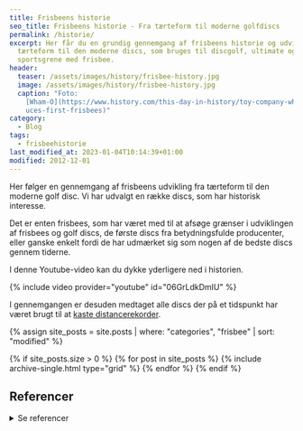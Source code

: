 ```yaml
---
title: Frisbeens historie
seo_title: Frisbeens historie - Fra tærteform til moderne golfdiscs
permalink: /historie/
excerpt: Her får du en grundig gennemgang af frisbeens historie og udvikling fra
  tærteform til den moderne discs, som bruges til discgolf, ultimate og andre
  sportsgrene med frisbee.
header:
  teaser: /assets/images/history/frisbee-history.jpg
  image: /assets/images/history/frisbee-history.jpg
  caption: "Foto:
    [Wham-O](https://www.history.com/this-day-in-history/toy-company-wham-o-prod\
    uces-first-frisbees)"
category:
  - Blog
tags:
  - frisbeehistorie
last_modified_at: 2023-01-04T10:14:39+01:00
modified: 2012-12-01
---
```

Her følger en gennemgang af frisbeens udvikling fra tærteform til den moderne golf disc. Vi har udvalgt en række discs, som har historisk interesse.

Det er enten frisbees, som har været med til at afsøge grænser i udviklingen af frisbees og golf discs, de første discs fra betydningsfulde producenter, eller ganske enkelt fordi de har udmærket sig som nogen af de bedste discs gennem tiderne.

I denne Youtube-video kan du dykke yderligere ned i historien.

{% include video provider="youtube" id="06GrLdkDmIU" %}

I gennemgangen er desuden medtaget alle discs der på et tidspunkt har været brugt til at [kaste distancerekorder](/kasterekorder-frisbee/).

<div class="feature__wrapper">

{% assign site_posts = site.posts | where: "categories", "frisbee" | sort: "modified" %}

{% if site_posts.size > 0 %}
  {% for post in site_posts %}
    {% include archive-single.html type="grid" %}
  {% endfor %}
{% endif %}

</div>

## Referencer

<details markdown="1">
  <summary>Se referencer</summary>

* Johnny Lillelunds billeder og skrift til [discimport.com](https://discimport.com).
* [www.discgolfsweden.se](https://www.discgolfsweden.se)
* [www.wfdf.sport](https://www.wfdf.sport)
* [www.frisbeerecords.com](https://web.archive.org/web/20210609080545/http://www.frisbeerecords.com/index.htm){: rel="noopener nofollow" }

</details>